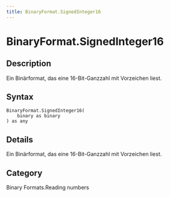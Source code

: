 ```yaml
---
title: BinaryFormat.SignedInteger16
---
```


# BinaryFormat.SignedInteger16


## Description

Ein Binärformat, das eine 16-Bit-Ganzzahl mit Vorzeichen liest.


## Syntax

```powerquery
BinaryFormat.SignedInteger16(
    binary as binary
) as any
```


## Details

Ein Binärformat, das eine 16-Bit-Ganzzahl mit Vorzeichen liest.



## Category
Binary Formats.Reading numbers
